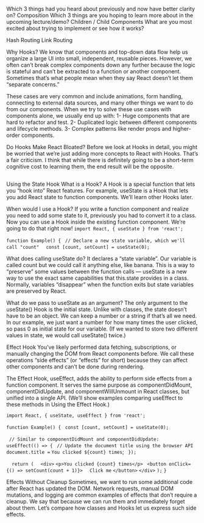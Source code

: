 
Which 3 things had you heard about previously and now have better clarity on?
Composition
Which 3 things are you hoping to learn more about in the upcoming lecture/demo?
Children / Child Components
What are you most excited about trying to implement or see how it works?

Hash Routing
Link Routing







Why Hooks?
We know that components and top-down data flow help us organize a large UI into small, independent, reusable pieces. However, we often can’t break complex components down any further because the logic is stateful and can’t be extracted to a function or another component. Sometimes that’s what people mean when they say React doesn’t let them “separate concerns.”

These cases are very common and include animations, form handling, connecting to external data sources, and many other things we want to do from our components. When we try to solve these use cases with components alone, we usually end up with:
1- Huge components that are hard to refactor and test.
2- Duplicated logic between different components and lifecycle methods.
3- Complex patterns like render props and higher-order components.

Do Hooks Make React Bloated?
Before we look at Hooks in detail, you might be worried that we’re just adding more concepts to React with Hooks. That’s a fair criticism. I think that while there is definitely going to be a short-term cognitive cost to learning them, the end result will be the opposite.
## 

Using the State Hook
What is a Hook? A Hook is a special function that lets you “hook into” React features. For example, useState is a Hook that lets you add React state to function components. We’ll learn other Hooks later.

When would I use a Hook? If you write a function component and realize you need to add some state to it, previously you had to convert it to a class. Now you can use a Hook inside the existing function component. We’re going to do that right now!
`import React, { useState } from 'react';`

`function Example() {`
 ` // Declare a new state variable, which we'll call "count"`
`  const [count, setCount] = useState(0);`

What does calling useState do? It declares a “state variable”. Our variable is called count but we could call it anything else, like banana. This is a way to “preserve” some values between the function calls — useState is a new way to use the exact same capabilities that this.state provides in a class. Normally, variables “disappear” when the function exits but state variables are preserved by React.

What do we pass to useState as an argument? The only argument to the useState() Hook is the initial state. Unlike with classes, the state doesn’t have to be an object. We can keep a number or a string if that’s all we need. In our example, we just want a number for how many times the user clicked, so pass 0 as initial state for our variable. (If we wanted to store two different values in state, we would call useState() twice.)

Effect Hook
You’ve likely performed data fetching, subscriptions, or manually changing the DOM from React components before. We call these operations “side effects” (or “effects” for short) because they can affect other components and can’t be done during rendering.

The Effect Hook, useEffect, adds the ability to perform side effects from a function component. It serves the same purpose as componentDidMount, componentDidUpdate, and componentWillUnmount in React classes, but unified into a single API. (We’ll show examples comparing useEffect to these methods in Using the Effect Hook.)



`import React, { useState, useEffect } from 'react';`

`function Example() {`
 ` const [count, setCount] = useState(0);`

 ` // Similar to componentDidMount and componentDidUpdate:`
`  useEffect(() => {`
   ` // Update the document title using the browser API`
   ` document.title =` `You clicked ${count} times`;
 ` });`

`  return (`
  `  <div>`
      `<p>You clicked {count} times</p>`
     ` <button onClick={() => setCount(count + 1)}>`
      `  Click me`
      `</button>`
    `</div>`
  `);`
`}`

Effects Without Cleanup
Sometimes, we want to run some additional code after React has updated the DOM. Network requests, manual DOM mutations, and logging are common examples of effects that don’t require a cleanup. We say that because we can run them and immediately forget about them. Let’s compare how classes and Hooks let us express such side effects.
